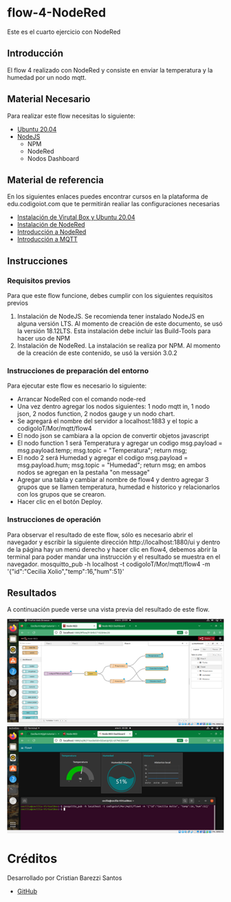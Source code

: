# flow-4-NodeRed
Este es el cuarto ejercicio con NodeRed

## Introducción

El flow 4 realizado con NodeRed y consiste en enviar la temperatura y la humedad por un nodo mqtt. 

## Material Necesario

Para realizar este flow necesitas lo siguiente:

- [Ubuntu 20.04](https://releases.ubuntu.com/20.04/)
- [NodeJS](https://nodejs.org/es/)
    - NPM
    - NodeRed
    - Nodos Dashboard

## Material de referencia

En los siguientes enlaces puedes encontrar cursos en la plataforma de edu.codigoiot.com que te permitirán realiar las configuraciones necesarias

- [Instalación de Virutal Box y Ubuntu 20.04](https://edu.codigoiot.com/course/view.php?id=812)
- [Instalación de NodeRed](https://edu.codigoiot.com/course/view.php?id=817)
- [Introducción a NodeRed](https://edu.codigoiot.com/course/view.php?id=278)
- [Introducción a MQTT](https://edu.codigoiot.com/enrol/index.php?id=851)

## Instrucciones

### Requisitos previos

Para que este flow funcione, debes cumplir con los siguientes requisitos previos

1. Instalación de NodeJS. Se recomienda tener instalado NodeJS en alguna versión LTS. Al momento de creación de este documento, se usó la versión 18.12LTS. Esta instalación debe incluir las Build-Tools para hacer uso de NPM
2. Instalación de NodeRed. La instalación se realiza por NPM. Al momento de la creación de este contenido, se usó la versión 3.0.2

### Instrucciones de preparación del entorno

Para ejecutar este flow es necesario lo siguiente: 
- Arrancar NodeRed con el comando node-red
- Una vez dentro agregar los nodos siguientes: 1 nodo mqtt in, 1 nodo json, 2 nodos function, 2 nodos gauge y un nodo chart.
- Se agregará el nombre del servidor a localhost:1883 y el topic a codigoIoT/Mor/mqtt/flow4
- El nodo json se cambiara a la opcion de convertir objetos javascript
- El nodo function 1 será Temperatura y agregar un codigo msg.payload = msg.payload.temp; msg.topic = "Temperatura"; return msg;
- El nodo 2 será Humedad y agregar el codigo msg.payload = msg.payload.hum; msg.topic = "Humedad"; return msg; en ambos nodos se agregan en la pestaña "on message"
- Agregar una tabla y cambiar al nombre de flow4 y dentro agregar 3 grupos que se llamen temperatura, humedad e historico y relacionarlos con los grupos que se crearon. 
- Hacer clic en el botón Deploy.


### Instrucciones de operación

Para observar el resultado de este flow, sólo es necesario abrir el navegador y escribir la siguiente dirección http://localhost:1880/ui y dentro de la página hay un menú derecho y hacer clic en flow4, debemos abrir la terminal para poder mandar una instrucción y el resultado se muestra en el navegador. 
mosquitto_pub -h localhost -t codigoIoT/Mor/mqtt/flow4 -m '{"id":"Cecilia Xolio","temp":16,"hum":51}' 

## Resultados

A continuación puede verse una vista previa del resultado de este flow.

![](https://github.com/Cecilia-X-M/flow4-NodeRed/blob/main/flow4.png)
![](https://github.com/Cecilia-X-M/flow4-NodeRed/blob/main/flow4.2.png)

# Créditos

Desarrollado por Cristian Barezzi Santos

- [GitHub](https://github.com/CristianBarezzi)
